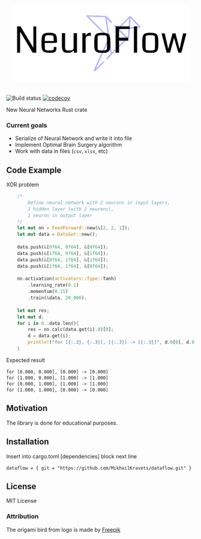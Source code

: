 <div align="center">
  <img src="https://raw.githubusercontent.com/MikhailKravets/DataFlow/master/logo.png"><br><br>
</div>

![Build status](https://travis-ci.org/MikhailKravets/NeuroFlow.svg?branch=master)
[![codecov](https://codecov.io/gh/MikhailKravets/Neural-Network-Rust/branch/master/graph/badge.svg)](https://codecov.io/gh/MikhailKravets/Neural-Network-Rust)

New Neural Networks Rust crate

### Current goals
- Serialize of Neural Network and write it into file
- Implement Optimal Brain Surgery algorithm
- Work with data in files (``csv``, ``xlsx``, etc)

## Code Example
XOR problem
```rust
    /*
        Define neural network with 2 neurons in input layers,
        1 hidden layer (with 2 neurons),
        1 neuron in output layer
    */
    let mut nn = FeedForward::new(&[2, 2, 1]);
    let mut data = DataSet::new();

    data.push(&[0f64, 0f64], &[0f64]);
    data.push(&[1f64, 0f64], &[1f64]);
    data.push(&[0f64, 1f64], &[1f64]);
    data.push(&[1f64, 1f64], &[0f64]);

    nn.activation(activators::Type::Tanh)
        .learning_rate(0.1)
        .momentum(0.15)
        .train(&data, 20_000);

    let mut res;
    let mut d;
    for i in 0..data.len(){
        res = nn.calc(data.get(i).0)[0];
        d = data.get(i);
        println!("for [{:.3}, {:.3}], [{:.3}] -> [{:.3}]", d.0[0], d.0[1], d.1[0], res);
    }
```
Expected result
```
for [0.000, 0.000], [0.000] -> [0.000]
for [1.000, 0.000], [1.000] -> [1.000]
for [0.000, 1.000], [1.000] -> [1.000]
for [1.000, 1.000], [0.000] -> [0.000]
```

## Motivation
The library is done for educational purposes.

## Installation
Insert into cargo.toml [dependencies] block next line
```
dataflow = { git = "https://github.com/MikhailKravets/dataflow.git" }
```

## License
MIT License

### Attribution
The origami bird from logo is made by [Freepik](https://www.freepik.com/)

